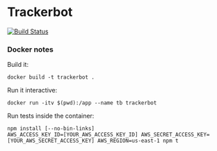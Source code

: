 # Trackerbot

[![Build Status](https://travis-ci.org/xpeppers/trackerbot.svg?branch=master)](https://travis-ci.org/xpeppers/trackerbot)

### Docker notes

Build it:
```
docker build -t trackerbot .
```

Run it interactive:
```
docker run -itv $(pwd):/app --name tb trackerbot
```

Run tests inside the container:
```
npm install [--no-bin-links]
AWS_ACCESS_KEY_ID=[YOUR_AWS_ACCESS_KEY_ID] AWS_SECRET_ACCESS_KEY=[YOUR_AWS_SECRET_ACCESS_KEY] AWS_REGION=us-east-1 npm t
```
